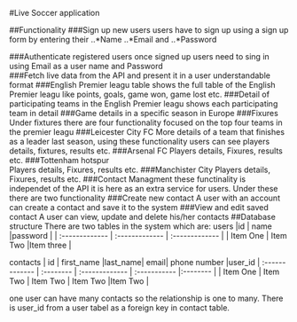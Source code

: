 #Live Soccer application

##Functionality
###Sign up new users
 users have to sign up using a sign up form by entering their
..*Name
..*Email and
..*Password

###Authenticate registered users
 once signed up users need to sing in using
  Email as a user name and
  Password   
###Fetch live data from the API and present it in a user understandable format
###English Premier leagu table
  shows the full table of the English Premier leagu like points, goals, game won, game lost etc.
###Detail of participating teams in the English Premier leagu
  shows each participating team in detail
###Game details in a specific season in Europe
###Fixures
  Under fixtures there are four functionality focused on the top four teams in the premier leagu
###Leicester City FC
    More details of a team that finishes as a leader last season, using these functionality users can see players details, fixtures, results etc.
###Arsenal FC
   Players details, Fixures, results etc.
###Tottenham hotspur  
   Players details, Fixures, results etc.
###Manchister City
   Players details, Fixures, results etc.
###Contact Managment
 these functinality is independet of the API it is here as an extra service for users. Under these there are two functionality
###Create new contact
   A user with an account can create a contact and save it to the system
###View and edit saved contact
   A user can view, update and delete his/her contacts
##Database structure
 There are two tables in the system which are:
  users |id        | name           |password        |
  | :------------- | :------------- | :------------- |
  | Item One       | Item Two       |Item three      |

  contacts | id | first_name   |last_name| email| phone number |user_id
  | :------------- | :-------- | :------------- | :----------- |:-------- |
  | Item One       | Item Two  | Item Two       | Item Two     |Item Two  |

  one user can have many contacts so the relationship is one to many. There is user_id
  from a user tabel as a foreign key in contact table.
